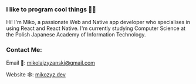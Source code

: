 ### I like to program cool things 👨‍💻
Hi! I'm Miko, a passionate Web and Native app developer who specialises in using React and React Native.
I'm currently studying Computer Science at the Polish Japanese Academy of Information Technology.

### Contact Me:
Email 📧: [mikolajzyzanski@gmail.com](mikolajzyzanski@gmail.com)

Website 🕸: [mikozyz.dev](https://www.mikozyz.dev)
